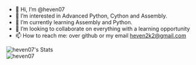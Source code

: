 - 👋 Hi, I’m @heven07
- 👀 I’m interested in Advanced Python, Cython and Assembly.
- 🌱 I’m currently learning Assembly and Python.
- 💞️ I’m looking to collaborate on everything with a learning opportunity
- 📫 How to reach me: over github or my email heven2k2@gmail.com

![heven07's Stats](https://github-readme-stats.vercel.app/api?username=heven07&theme=transparent&show_icons=true&hide_border=true&count_private=true)
<br>
![heven07](https://count.getloli.com/get/@heven07?theme=rule34)
<!---
heven07/heven07 is a ✨ special ✨ repository because its `README.md` (this file) appears on your GitHub profile.
You can click the Preview link to take a look at your changes.
--->

